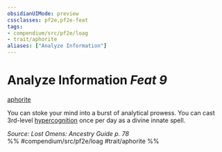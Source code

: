 ```yaml
---
obsidianUIMode: preview
cssclasses: pf2e,pf2e-feat
tags:
- compendium/src/pf2e/loag
- trait/aphorite
aliases: ["Analyze Information"]
---
```

# Analyze Information  *Feat 9*  
[aphorite](rules/traits/aphorite-loag.md "Aphorite Ancestry & Heritage Trait")  


You can stoke your mind into a burst of analytical prowess. You can cast 3rd-level [hypercognition](compendium/spells/hypercognition.md) once per day as a divine innate spell.

*Source: Lost Omens: Ancestry Guide p. 78*  
%% #compendium/src/pf2e/loag #trait/aphorite %%